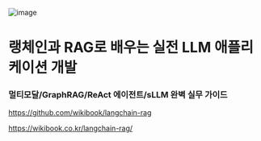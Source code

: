 ![image](https://github.com/user-attachments/assets/0b93c345-4a73-493a-b45e-0d0d3d2abdaf)


# 랭체인과 RAG로 배우는 실전 LLM 애플리케이션 개발
### 멀티모달/GraphRAG/ReAct 에이전트/sLLM 완벽 실무 가이드

https://github.com/wikibook/langchain-rag

https://wikibook.co.kr/langchain-rag/
